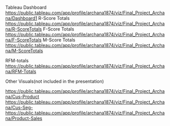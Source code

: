 Tableau Dashboard
https://public.tableau.com/app/profile/archana1874/viz/Final_Project_Archana/Dashboard1
R-Score Totals
https://public.tableau.com/app/profile/archana1874/viz/Final_Project_Archana/R-ScoreTotals
F-Score Totals
https://public.tableau.com/app/profile/archana1874/viz/Final_Project_Archana/F-ScoreTotals
M-Score Totals
https://public.tableau.com/app/profile/archana1874/viz/Final_Project_Archana/M-ScoreTotals

RFM-totals
https://public.tableau.com/app/profile/archana1874/viz/Final_Project_Archana/RFM-Totals

Other Visuals(not included in the presentation)

https://public.tableau.com/app/profile/archana1874/viz/Final_Project_Archana/Cus-Product
https://public.tableau.com/app/profile/archana1874/viz/Final_Project_Archana/Cus-Seg-
https://public.tableau.com/app/profile/archana1874/viz/Final_Project_Archana/Product-Sales
